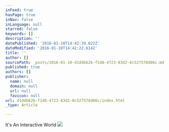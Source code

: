 ```yaml
---
inFeed: true
hasPage: true
inNav: false
inLanguage: null
starred: false
keywords: []
description: ''
datePublished: '2016-01-10T14:42:39.022Z'
dateModified: '2016-01-10T14:42:22.614Z'
title: ''
author: []
sourcePath: _posts/2016-01-10-d1ddb62b-f148-4723-83d2-8c527578d86c.md
published: true
authors: []
publisher:
  name: null
  domain: null
  url: null
  favicon: null
url: d1ddb62b-f148-4723-83d2-8c527578d86c/index.html
_type: Article

---
```

It's An Interactive World
![](https://the-grid-user-content.s3-us-west-2.amazonaws.com/d89b509d-7896-42e4-b7d3-b190e1c05912.jpg)